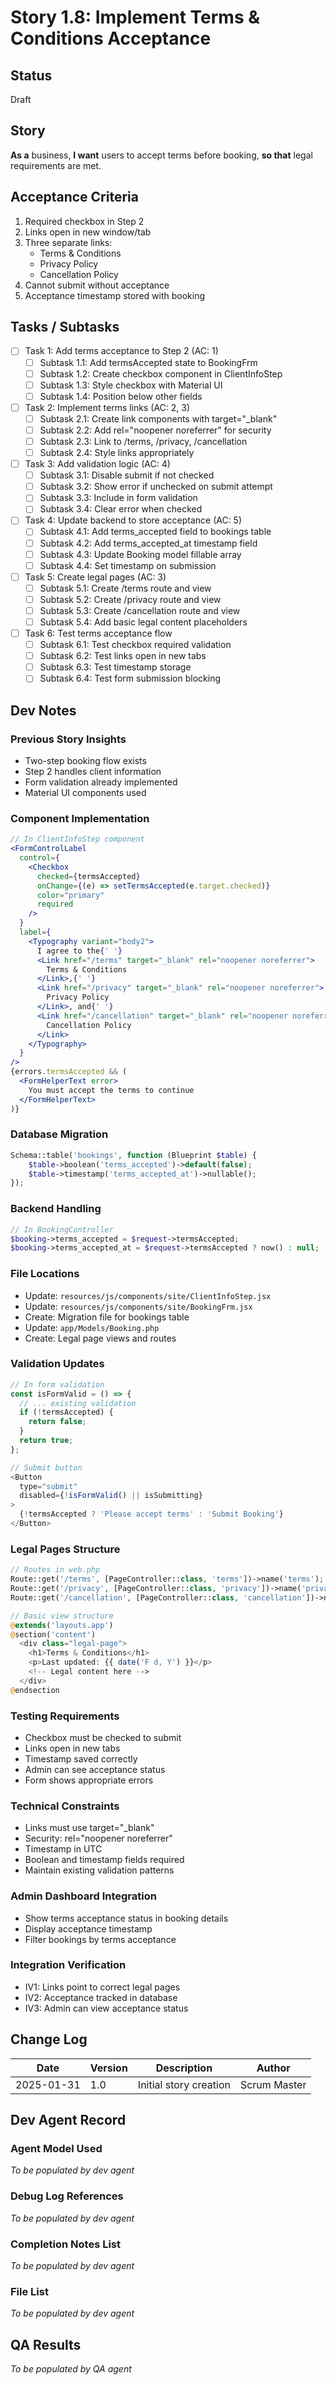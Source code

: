 # Story 1.8: Implement Terms & Conditions Acceptance

## Status
Draft

## Story
**As a** business,
**I want** users to accept terms before booking,
**so that** legal requirements are met.

## Acceptance Criteria
1. Required checkbox in Step 2
2. Links open in new window/tab
3. Three separate links:
   - Terms & Conditions
   - Privacy Policy  
   - Cancellation Policy
4. Cannot submit without acceptance
5. Acceptance timestamp stored with booking

## Tasks / Subtasks
- [ ] Task 1: Add terms acceptance to Step 2 (AC: 1)
  - [ ] Subtask 1.1: Add termsAccepted state to BookingFrm
  - [ ] Subtask 1.2: Create checkbox component in ClientInfoStep
  - [ ] Subtask 1.3: Style checkbox with Material UI
  - [ ] Subtask 1.4: Position below other fields
- [ ] Task 2: Implement terms links (AC: 2, 3)
  - [ ] Subtask 2.1: Create link components with target="_blank"
  - [ ] Subtask 2.2: Add rel="noopener noreferrer" for security
  - [ ] Subtask 2.3: Link to /terms, /privacy, /cancellation
  - [ ] Subtask 2.4: Style links appropriately
- [ ] Task 3: Add validation logic (AC: 4)
  - [ ] Subtask 3.1: Disable submit if not checked
  - [ ] Subtask 3.2: Show error if unchecked on submit attempt
  - [ ] Subtask 3.3: Include in form validation
  - [ ] Subtask 3.4: Clear error when checked
- [ ] Task 4: Update backend to store acceptance (AC: 5)
  - [ ] Subtask 4.1: Add terms_accepted field to bookings table
  - [ ] Subtask 4.2: Add terms_accepted_at timestamp field
  - [ ] Subtask 4.3: Update Booking model fillable array
  - [ ] Subtask 4.4: Set timestamp on submission
- [ ] Task 5: Create legal pages (AC: 3)
  - [ ] Subtask 5.1: Create /terms route and view
  - [ ] Subtask 5.2: Create /privacy route and view
  - [ ] Subtask 5.3: Create /cancellation route and view
  - [ ] Subtask 5.4: Add basic legal content placeholders
- [ ] Task 6: Test terms acceptance flow
  - [ ] Subtask 6.1: Test checkbox required validation
  - [ ] Subtask 6.2: Test links open in new tabs
  - [ ] Subtask 6.3: Test timestamp storage
  - [ ] Subtask 6.4: Test form submission blocking

## Dev Notes

### Previous Story Insights
- Two-step booking flow exists
- Step 2 handles client information
- Form validation already implemented
- Material UI components used

### Component Implementation
```jsx
// In ClientInfoStep component
<FormControlLabel
  control={
    <Checkbox 
      checked={termsAccepted}
      onChange={(e) => setTermsAccepted(e.target.checked)}
      color="primary"
      required
    />
  }
  label={
    <Typography variant="body2">
      I agree to the{' '}
      <Link href="/terms" target="_blank" rel="noopener noreferrer">
        Terms & Conditions
      </Link>,{' '}
      <Link href="/privacy" target="_blank" rel="noopener noreferrer">
        Privacy Policy
      </Link>, and{' '}
      <Link href="/cancellation" target="_blank" rel="noopener noreferrer">
        Cancellation Policy
      </Link>
    </Typography>
  }
/>
{errors.termsAccepted && (
  <FormHelperText error>
    You must accept the terms to continue
  </FormHelperText>
)}
```

### Database Migration
```php
Schema::table('bookings', function (Blueprint $table) {
    $table->boolean('terms_accepted')->default(false);
    $table->timestamp('terms_accepted_at')->nullable();
});
```

### Backend Handling
```php
// In BookingController
$booking->terms_accepted = $request->termsAccepted;
$booking->terms_accepted_at = $request->termsAccepted ? now() : null;
```

### File Locations
- Update: `resources/js/components/site/ClientInfoStep.jsx`
- Update: `resources/js/components/site/BookingFrm.jsx`
- Create: Migration file for bookings table
- Update: `app/Models/Booking.php`
- Create: Legal page views and routes

### Validation Updates
```javascript
// In form validation
const isFormValid = () => {
  // ... existing validation
  if (!termsAccepted) {
    return false;
  }
  return true;
};

// Submit button
<Button 
  type="submit"
  disabled={!isFormValid() || isSubmitting}
>
  {!termsAccepted ? 'Please accept terms' : 'Submit Booking'}
</Button>
```

### Legal Pages Structure
```php
// Routes in web.php
Route::get('/terms', [PageController::class, 'terms'])->name('terms');
Route::get('/privacy', [PageController::class, 'privacy'])->name('privacy');
Route::get('/cancellation', [PageController::class, 'cancellation'])->name('cancellation');

// Basic view structure
@extends('layouts.app')
@section('content')
  <div class="legal-page">
    <h1>Terms & Conditions</h1>
    <p>Last updated: {{ date('F d, Y') }}</p>
    <!-- Legal content here -->
  </div>
@endsection
```

### Testing Requirements
- Checkbox must be checked to submit
- Links open in new tabs
- Timestamp saved correctly
- Admin can see acceptance status
- Form shows appropriate errors

### Technical Constraints
- Links must use target="_blank"
- Security: rel="noopener noreferrer"
- Timestamp in UTC
- Boolean and timestamp fields required
- Maintain existing validation patterns

### Admin Dashboard Integration
- Show terms acceptance status in booking details
- Display acceptance timestamp
- Filter bookings by terms acceptance

### Integration Verification
- IV1: Links point to correct legal pages
- IV2: Acceptance tracked in database
- IV3: Admin can view acceptance status

## Change Log
| Date | Version | Description | Author |
|------|---------|-------------|--------|
| 2025-01-31 | 1.0 | Initial story creation | Scrum Master |

## Dev Agent Record

### Agent Model Used
_To be populated by dev agent_

### Debug Log References
_To be populated by dev agent_

### Completion Notes List
_To be populated by dev agent_

### File List
_To be populated by dev agent_

## QA Results
_To be populated by QA agent_